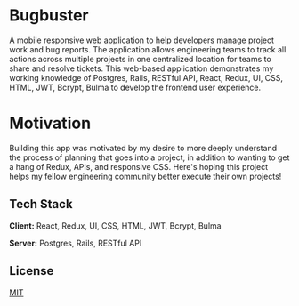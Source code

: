 # Bugbuster

A mobile responsive web application to help developers manage project work and bug reports. The application allows engineering teams to track all actions across multiple projects in one centralized location for teams to share and resolve tickets. This web-based application demonstrates my working knowledge of Postgres, Rails, RESTful API, React, Redux, UI, CSS, HTML, JWT, Bcrypt, Bulma to develop the frontend user experience.

# Motivation

Building this app was motivated by my desire to more deeply understand the process of planning that goes into a project, in addition to wanting to get a hang of Redux, APIs, and responsive CSS. Here's hoping this project helps my fellow engineering community better execute their own projects!
## Tech Stack

**Client:** React, Redux, UI, CSS, HTML, JWT, Bcrypt, Bulma

**Server:** Postgres, Rails, RESTful API


  
## License

[MIT](https://choosealicense.com/licenses/mit/) 
